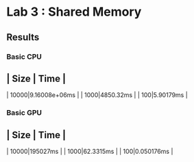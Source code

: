 # Lab 3 : Shared Memory

## Results

### Basic CPU

| Size | Time    |
-----------------
| 10000|9.16008e+06ms |
| 1000|4850.32ms |
| 100|5.90179ms |

### Basic GPU

| Size | Time    |
-----------------
| 10000|195027ms |
| 1000|62.3315ms |
| 100|0.050176ms |